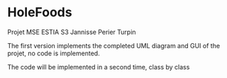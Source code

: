 # HoleFoods

Projet MSE ESTIA S3 Jannisse Perier Turpin

The first version implements the completed UML diagram and GUI of the projet, no code is implemented.

The code will be implemented in a second time, class by class
